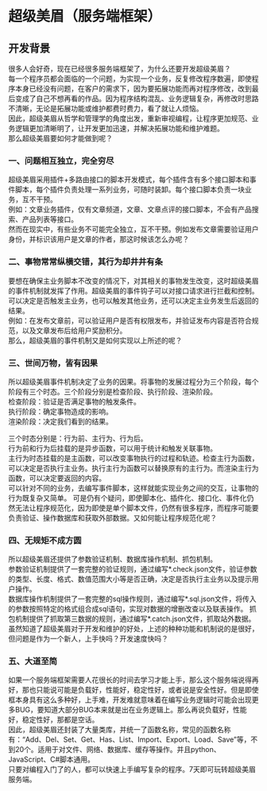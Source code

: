 超级美眉（服务端框架）
====
## 开发背景

很多人会好奇，现在已经很多服务端框架了，为什么还要开发超级美眉？  
每一个程序员都会面临的一个问题，为实现一个业务，反复修改程序数遍，即使程序本身已经没有问题，在客户的需求下，因为要拓展功能而再对程序修改，改到最后变成了自己不想再看的作品。因为程序结构混乱、业务逻辑复杂，再修改时思路不清晰，无论是拓展功能或维护都费时费力，看了就让人烦恼。  
因此，超级美眉从哲学和管理学的角度出发，重新审视编程，让程序更加规范、业务逻辑更加清晰明了，让开发更加迅速，并解决拓展功能和维护难题。  
那么超级美眉要如何才能做到呢？  

### 一、问题相互独立，完全穷尽
  超级美眉采用插件+多路由接口的脚本开发模式，每个插件含有多个接口脚本和事件脚本，每个插件负责处理一系列业务，可随时装卸。每个接口脚本负责一块业务，互不干预。  
  例如：文章业务插件，仅有文章频道，文章、文章点评的接口脚本，不会有产品搜索、产品列表等接口。  
  然而在现实中，有些业务不可能完全独立，互不干预。例如发布文章需要验证用户身份，并标识该用户是文章的作者，那这时候该怎么办呢？  

### 二、事物常常纵横交错，其行为却井井有条
  要想在确保主业务脚本不改变的情况下，对其相关的事物发生改变，这时超级美眉的事件机制就发挥了作用。超级美眉的事件钩子可以对接口请求进行拦截和控制。可以决定是否触发主业务，也可以触发其他业务，还可以决定主业务发生后返回的结果。  
  例如：在发布文章前，可以验证用户是否有权限发布，并验证发布内容是否符合规范，以及文章发布后给用户奖励积分。  
  那么，超级美眉的事件机制又是如何实现以上所述的呢？  

### 三、世间万物，皆有因果
  所以超级美眉事件机制决定了业务的因果。将事物的发展过程分为三个阶段，每个阶段有三个时态。三个阶段分别是检查阶段、执行阶段、渲染阶段。  
  检查阶段：验证是否满足事物的触发条件。  
  执行阶段：确定事物造成的影响。  
  渲染阶段：决定我们看到的结果。  
   
  三个时态分别是：行为前、主行为、行为后。  
  行为前和行为后挂载的是异步函数，可以用于统计和触发关联事物。  
  主行为时态挂载的是主函数，可以改变事物执行的过程和轨迹。检查主行为函数，可以决定是否执行主业务。执行主行为函数可以替换原有的主行为。而渲染主行为函数，可以决定要返回的内容。  
  可以针对不同的业务，去编写事件脚本，这样就能实现业务之间的交互，让事物的行为既复杂又简单。
  可是仍有个疑问，即使脚本化、插件化、接口化、事件化仍然无法让程序规范化，因为即使是单个脚本文件，仍然有很多程序，而程序可能要负责验证、操作数据库和获取外部数据。又如何能让程序规范化呢？  

### 四、无规矩不成方圆
  所以超级美眉还提供了参数验证机制、数据库操作机制、抓包机制。  
参数验证机制提供了一套完整的验证规则，通过编写*.check.json文件，验证参数的类型、长度、格式、数值范围大小等是否正确，决定是否执行主业务以及提示用户操作。  
  数据库操作机制提供了一套完整的sql操作规则，通过编写*.sql.json文件，将传入的参数按照特定的格式组合成sql语句，实现对数据的增删改查以及联表操作。
抓包机制提供了抓取第三数据的规则，通过编写*.catch.json文件，抓取站外数据。  
虽然知道了超级美眉对于开发和维护的好处，上述的种种功能和机制说的是很好，但问题是作为一个新人，上手快吗？开发速度快吗？  

### 五、大道至简
  如果一个服务端框架需要人花很长的时间去学习才能上手，那么这个服务端说得再好，那也只能说可能是负载好，性能好，稳定性好，或者说是安全性好。但是即使框本身具有这么多种好，上手难，开发难就意味着在编写业务逻辑时可能会出现更多BUG，要知道大部分BUG本来就是出在业务逻辑上。那么再说负载好，性能好，稳定性好，那都是空话。  
  因此，超级美眉还封装了大量类库，并统一了函数名称，常见的函数名称有：“Add、Del、Set、Get、Has、List、Import、Export、Load、Save”等，不到20个。适用于对文件、网络、数据库、缓存等操作。并且python、JavaScript、C#脚本通用。  
只要对编程入门了的人，都可以快速上手编写复杂的程序。7天即可玩转超级美眉服务端。  
